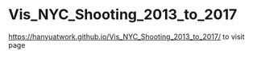 # Vis_NYC_Shooting_2013_to_2017
https://hanyuatwork.github.io/Vis_NYC_Shooting_2013_to_2017/ to visit page
